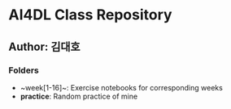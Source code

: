 # AI4DL Class Repository

## Author: 김대호

### Folders
- ~week[1-16]~: Exercise notebooks for corresponding weeks
- **practice**: Random practice of mine


